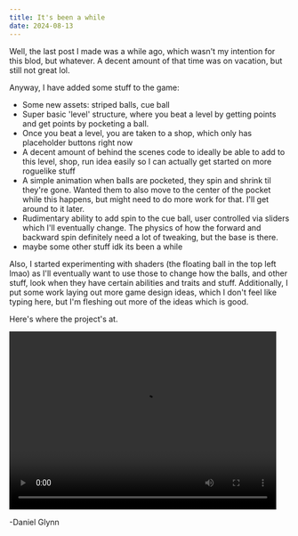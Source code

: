 ```yaml
---
title: It's been a while
date: 2024-08-13
---
```


Well, the last post I made was a while ago, which wasn't my intention for this blod, but whatever. A decent amount of that time was on vacation, but still not great lol.

Anyway, I have added some stuff to the game:
- Some new assets: striped balls, cue ball
- Super basic 'level' structure, where you beat a level by getting points and get points by pocketing a ball. 
- Once you beat a level, you are taken to a shop, which only has placeholder buttons right now
- A decent amount of behind the scenes code to ideally be able to add to this level, shop, run idea easily so I can actually get started on more roguelike stuff
- A simple animation when balls are pocketed, they spin and shrink til they're gone. Wanted them to also move to the center of the pocket while this happens, but might need to do more work for that. I'll get around to it later.
- Rudimentary ability to add spin to the cue ball, user controlled via sliders which I'll eventually change. The physics of how the forward and backward spin definitely need a lot of tweaking, but the base is there.
- maybe some other stuff idk its been a while

Also, I started experimenting with shaders (the floating ball in the top left lmao) as I'll eventually want to use those to change how the balls, and other stuff, look when they have certain abilities and traits and stuff. Additionally, I put some work laying out more game design ideas, which I don't feel like typing here, but I'm fleshing out more of the ideas which is good.

Here's where the project's at.

<video width="480" height="320" controls>
  <source src="/videos/game3.mp4" type="video/mp4"/>
</video>

-Daniel Glynn 